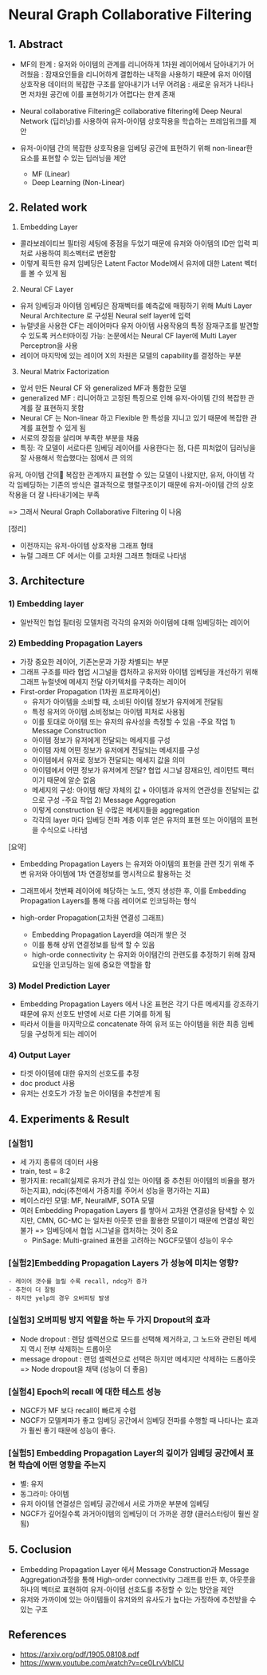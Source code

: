 
# Neural Graph Collaborative Filtering

## 1. Abstract
- MF의 한계
: 유저와 아이템의 관계를 리니어하게 1차원 레이어에서 담아내기가 어려웠음
: 잠재요인들을 리니어하게 결합하는 내적을 사용하기 때문에 유저 아이템 상호작용 데이터의 복잡한 구조를 알아내기가 너무 어려움
: 새로운 유저가 나타나면 저차원 공간에 이를 표현하기가 어렵다는 한계 존재

- Neural collaborative Filtering은 collaborative filtering에 Deep Neural Network (딥러닝)를 사용하여 유저-아이템 상호작용을 학습하는 프레임워크를 제안
- 유저-아이템 간의 복잡한 상호작용을 임베딩 공간에 표현하기 위해 non-linear한 요소를 표현할 수 있는 딥러닝을 제안
	-	MF (Linear)
	-	Deep Learning (Non-Linear)

## 2. Related work
1) Embedding Layer
- 콜라보레이티브 필터링 세팅에 중점을 두었기 때문에 유저와 아이템의 ID만 입력 피처로 사용하여 희소벡터로 변환함
-  이렇게 획득한 유저 임베딩은 Latent Factor Model에서 유저에 대한 Latent 벡터를 볼 수 있게 됨
2) Neural CF Layer
- 유저 임베딩과 아이템 임베딩은 잠재벡터를 예측값에 매핑하기 위해 Multi Layer Neural Architecture 로 구성된 Neural self layer에 입력
- 뉴럴넷을 사용한 CF는 레이어마다 유저 아이템 사용작용의 특정 잠재구조를 발견할 수 있도록 커스터마이징 가능: 논문에서는 Neural CF layer에 Multi Layer Perceptron을 사용
- 레이어 마지막에 있는 레이어 X의 차원은 모델의 capability를 결정하는 부분
3) Neural Matrix Factorization
- 앞서 만든 Neural CF 와 generalized MF과 통합한 모델
- generalized MF : 리니어하고 고정된 특징으로 인해 유저-아이템 간의 복잡한 관계를 잘 표현하지 못함
- Neural CF 는 Non-linear 하고 Flexible 한 특성을 지니고 있기 때문에 복잡한 관계를 표현할 수 있게 됨
- 서로의 장점을 살리며 부족한 부분을 채움
- 특징: 각 모델이 서로다른 임베딩 레이어를 사용한다는 점, 다른 피처없이 딥러닝을 잘 사용해서 학습했다는 점에서 큰 의의

유저, 아이템 간의 복잡한 관계까지 표현할 수 있는 모델이 나왔지만, 유저, 아이템 각각 임베딩하는 기존의 방식은 결과적으로 행렬구조이기 때문에 유저-아이템 간의 상호작용을 더 잘 나타내기에는 부족

=> 그래서 Neural Graph Collaborative Filtering 이 나옴

[정리]
- 이전까지는 유저-아이템 상호작용 그래프 형태
- 뉴럴 그래프 CF 에서는 이를 고차원 그래프 형태로 나타냄 

## 3. Architecture
### 1) Embedding layer
- 일반적인 협업 필터링 모델처럼 각각의 유저와 아이템에 대해 임베딩하는 레이어
### 2) Embedding Propagation Layers
- 가장 중요한 레이어, 기존논문과 가장 차별되는 부분
- 그래프 구조를 따라 협업 시그널을 캡처하고 유저와 아이템 임베딩을 개선하기 위해 그래프 뉴럴넷에 메세지 전달 아키텍처를 구축하는 레이어
- First-order Propagation (1차원 프로파게이션)
	- 유저가 아이템을 소비할 때, 소비된 아이템 정보가 유저에게 전달됨
	- 특정 유저의 아이템 소비정보는 아이템 피처로 사용됨
	- 이를 토대로 아이템 또는 유저의 유사성을 측정할 수 있음
-주요 작업 1) Message Construction
	- 아이템 정보가 유저에게 전달되는 메세지를 구성
	- 아이템 자체 어떤 정보가 유저에게 전달되는 메세지를 구성
	- 아이템에서 유저로 정보가 전달되는 메세지 값을 의미
	- 아이템에서 어떤 정보가 유저에게 전달? 협업 시그널 잠재요인, 레이턴트 팩터이기 때문에 알순 없음
	- 메세지의 구성: 아이템 해당 자체의 값 +  아이템과 유저의 연관성을 전달되는 값으로 구성
-주요 작업 2) Message Aggregation
	- 이렇게 construction 된 수많은 메세지들을 aggregation
	- 각각의 layer 마다 임베딩 전파 계층 이후 얻은 유저의 표현 또는 아이템의 표현을 수식으로 나타냄

[요약] 
- Embedding Propagation Layers 는 유저와 아이템의 표현을 관련 짓기 위해 주변 유저와 아이템에 1차 연결정보를 명시적으로 활용하는 것
- 그래프에서 첫번째 레이어에 해당하는 노드, 엣지 생성한 후, 이를 Embedding Propagation Layers를 통해 다음 레이어로 인코딩하는 형식

- high-order Propagation(고차원 연결성 그래프)
	-	Embedding Propagation Layerd을 여러개 쌓은 것
	-	이를 통해 상위 연결정보를 탐색 할 수 있음
	-	high-orde connectivity 는 유저와 아이템간의 관련도를 추정하기 위해 잠재요인을 인코딩하는 일에 중요한 역할을 함

### 3) Model Prediction Layer
- Embedding Propagation Layers 에서 나온 표현은 각기 다른 메세지를 강조하기 때문에 유저 선호도 반영에 서로 다른 기여를 하게 됨
- 따라서 이들을 마지막으로 concatenate 하여 유저 또는 아이템을 위한 최종 임베딩을 구성하게 되는 레이어

### 4) Output Layer
- 타겟 아이템에 대한 유저의 선호도를 추정
- doc product 사용
- 유저는 선호도가 가장 높은 아이템을 추천받게 됨


## 4. Experiments & Result
### [실험1]
- 세 가지 종류의 데이터 사용
- train, test = 8:2
- 평가지표: recall(실제로 유저가 관심 있는 아이템 중 추천된 아이템의 비율을 평가하는지표), ndcj(추천에서 가중치를 주어서 성능을 평가하는 지표)
-  베이스라인 모델: MF, NeuralMF, SOTA 모델
- 여러 Embedding Propagation Layers 를 쌓아서 고차원 연결성을 탐색할 수 있지만, CMN, GC-MC 는 일차원 아웃풋 만을 활용한 모델이기 때문에 연결성 확인 불가 => 임베딩에서 협업 시그널을 캡처하는 것이 중요
	- PinSage: Multi-grained 표현을 고려하는 NGCF모델이 성능이 우수

### [실험2]Embedding Propagation Layers 가 성능에 미치는 영향?
	- 레이어 갯수를 늘릴 수록 recall, ndcg가 증가
	- 추천이 더 잘됨
	- 하지만 yelp의 경우 오버피팅 발생
	 
### [실험3] 오버피팅 방지 역할을 하는 두 가지 Dropout의 효과
- Node dropout : 렌담 셀렉션으로 모드를 선택해 제거하고, 그 노드와 관련된 메세지 역시 전부 삭제하는 드롭아웃
- message dropout : 랜덤 셀렉션으로 선택은 하지만 메세지만 삭제하는 드롭아웃
=> Node dropout을 채택 (성능이 더 좋음)

### [실험4] Epoch의 recall 에 대한 테스트 성능
- NGCF가 MF 보다 recall이  빠르게 수렴
- NGCF가 모델케파가 좋고 임베딩 공간에서 임베딩 전파를 수행할 때 나타나는 효과가 훨씬 좋기 때문에 성능이 좋다.

### [실험5] Embedding Propagation Layer의 깊이가 임베딩 공간에서 표현 학습에 어떤 영향을 주는지
- 별: 유저
- 동그라미: 아이템
- 유저 아이템 연결성은 임베딩 공간에서 서로 가까운 부분에 임베딩
- NGCF가 깊어질수록 과거아이템의 임베딩이 더 가까운 경향 (클러스터링이 훨씬 잘됨)

## 5. Coclusion
- Embedding Propagation Layer 에서 Message Construction과 Message Aggregation과정을 통해 High-order connectivity 그래프를 만든 후, 아웃풋을 하나의 벡터로 표현하여 유저-아이템 선호도를 추정할 수 있는 방안을 제안
- 유저와 가까이에 있는 아이템들이 유저와의 유사도가 높다는 가정하에 추천받을 수 있는 구조

## References
- https://arxiv.org/pdf/1905.08108.pdf
- https://www.youtube.com/watch?v=ce0LrvVblCU
<!--stackedit_data:
eyJoaXN0b3J5IjpbLTM1NDc0ODQwMiwzNDA0NzkwMCw5OTgxND
E2Myw1NjgzNTgzOTksLTk3OTUwMjY0MSwtMzgyNTAwMTc0LC05
OTMzMDE4NDYsLTEwNTg4MzI0MzksNDUwMzQ2NjgzLDI0MzA3Nz
E2NSwtMTYxNDM0MDAyNCw3MzA5OTgxMTZdfQ==
-->